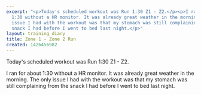 ```yaml
---
excerpt: "<p>Today's scheduled workout was Run 1:30 Z1 - Z2.</p><p>I ran for about
  1:30 without a HR monitor. It was already great weather in the morning. The only
  issue I had with the workout was that my stomach was still complaining from the
  snack I had before I went to bed last night.</p>"
layout: training_diary
title: Zone 1 - Zone 2 Run
created: 1426456982
---
```

<p>Today's scheduled workout was Run 1:30 Z1 - Z2.</p><p>I ran for about 1:30 without a HR monitor. It was already great weather in the morning. The only issue I had with the workout was that my stomach was still complaining from the snack I had before I went to bed last night.</p>
